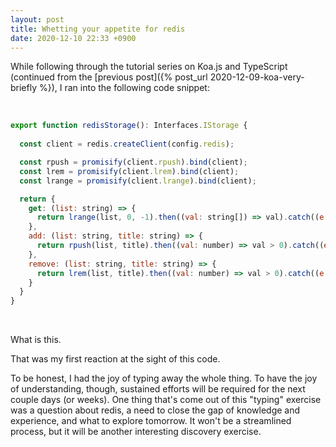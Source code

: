 ```yaml
---
layout: post
title: Whetting your appetite for redis
date: 2020-12-10 22:33 +0900
---
```

While following through the tutorial series on Koa.js and TypeScript (continued from the [previous post]({% post_url 2020-12-09-koa-very-briefly %}), I ran into the following code snippet:

<br>

```js
export function redisStorage(): Interfaces.IStorage {
  
  const client = redis.createClient(config.redis);

  const rpush = promisify(client.rpush).bind(client);
  const lrem = promisify(client.lrem).bind(client);
  const lrange = promisify(client.lrange).bind(client);

  return {
    get: (list: string) => {
      return lrange(list, 0, -1).then((val: string[]) => val).catch((e: Error) => []);
    },
    add: (list: string, title: string) => {
      return rpush(list, title).then((val: number) => val > 0).catch((e: Error) => false);
    },
    remove: (list: string, title: string) => {
      return lrem(list, title).then((val: number) => val > 0).catch((e: Error) => false);
    }
  }
}
```

<br>

What is this. 

That was my first reaction at the sight of this code. 

To be honest, I had the joy of typing away the whole thing. To have the joy of understanding, though, sustained efforts will be required for the next couple days (or weeks). One thing that's come out of this "typing" exercise was a question about redis, a need to close the gap of knowledge and experience, and what to explore tomorrow. It won't be a streamlined process, but it will be another interesting discovery exercise.